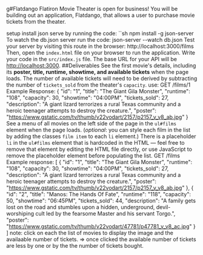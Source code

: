 g#Flatdango
Flatiron Movie Theater is open for business! You will be building out an application, Flatdango, that allows a user to purchase movie tickets from the theater.

setup
install json serve by running the code: ``sh npm install -g json-server
To watch the db.json server run the code:
json-server --watch db.json
Test your server by visiting this route in the browser:
  http://localhost:3000/films
Then, open the `index.html` file on your browser to run the application.
Write your code in the `src/index.js` file. The base URL for your API will be
[http://localhost:3000](http://localhost:3000).
##Deliverables
 See the first movie's details, including its **poster, title, runtime,
showtime, and available tickets** when the page loads. The number of
available tickets will need to be derived by subtracting the number of
`tickets_sold` from the theater's `capacity`. use:
  GET /films/1
   Example Response:
   {
     "id": "1",
     "title": "The Giant Gila Monster",
     "runtime": "108",
     "capacity": 30,
     "showtime": "04:00PM",
     "tickets_sold": 27,
     "description": "A giant lizard terrorizes a rural Texas community and a heroic teenager attempts to destroy the creature.",
     "poster": "https://www.gstatic.com/tv/thumb/v22vodart/2157/p2157_v_v8_ab.jpg"
   }
See a menu of all movies on the left side of the page in the `ul#films`
element when the page loads. (_optional_: you can style each film in the list
by adding the classes `film item` to each `li` element.) There is a
placeholder `li` in the `ul#films` element that is hardcoded in the HTML —
feel free to remove that element by editing the HTML file directly, or use
JavaScript to remove the placeholder element before populating the list. 
 GET /films
   Example response:
   [
      {
        "id": "1",
        "title": "The Giant Gila Monster",
        "runtime": "108",
        "capacity": 30,
        "showtime": "04:00PM",
        "tickets_sold": 27,
        "description": "A giant lizard terrorizes a rural Texas community and a heroic teenager attempts to destroy the creature.",
        "poster": "https://www.gstatic.com/tv/thumb/v22vodart/2157/p2157_v_v8_ab.jpg"
      },
      {
        "id": "2",
        "title": "Manos: The Hands Of Fate",
        "runtime": "118",
        "capacity": 50,
        "showtime": "06:45PM",
        "tickets_sold": 44,
        "description": "A family gets lost on the road and stumbles upon a hidden, underground, devil-worshiping cult led by the fearsome Master and his servant Torgo.",
        "poster": "https://www.gstatic.com/tv/thumb/v22vodart/47781/p47781_v_v8_ac.jpg"
      }
   ]
 note: click on each the list of movies to display the image and the availaable number of tickets.
      => once clicked the available number of tickets are less by one or by the the number of tickets bought.

